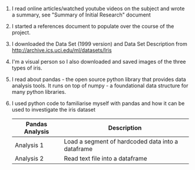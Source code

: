 1. I read online articles/watched youtube videos on the subject and wrote a summary, see "Summary of Initial Research" document
2. I started a references document to populate over the course of the project.
3. I downloaded the Data Set (1999 version) and Data Set Description from  http://archive.ics.uci.edu/ml/datasets/Iris
4. I'm a visual person so I also downloaded and saved images of the three types of iris.
5. I read about pandas - the open source python library that provides data analysis tools. 
    It runs on top of numpy - a foundational data structure for many python libraries.   
6. I used python code to familiarise myself with pandas and how it can be used to investigate the iris dataset

    Pandas Analysis | Description
    ------------ | -------------
    Analysis 1 | Load a segment of hardcoded data into a dataframe
    Analysis 2 | Read text file into a dataframe
